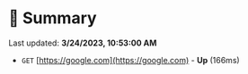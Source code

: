 # 📖 Summary
Last updated: **3/24/2023, 10:53:00 AM**

- `GET` [https://google.com](https://google.com) - **Up** (166ms)
